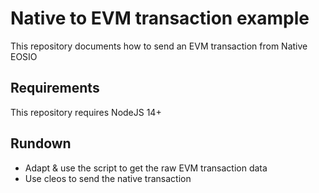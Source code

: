 # Native to EVM transaction example

This repository documents how to send an EVM transaction from Native EOSIO

## Requirements

This repository requires NodeJS 14+

## Rundown

- Adapt & use the script to get the raw EVM transaction data
- Use cleos to send the native transaction
